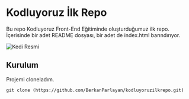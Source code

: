 # Kodluyoruz İlk Repo
Bu repo Kodluyoruz Front-End Eğitiminde oluşturduğumuz ilk repo. İçerisinde bir adet README dosyası, bir adet de index.html barındırıyor.


![Kedi Resmi](https://ichef.bbci.co.uk/news/640/cpsprodpb/16FA9/production/_92712149_gettyimages-480164327.jpg)

## Kurulum
Projemi cloneladım.

```
git clone (https://github.com/BerkanParlayan/kodluyoruzilkrepo.git)
```

